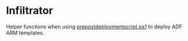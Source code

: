 # Infiltrator

Helper functions when using [prepostdeploymentscript.ps1](https://github.com/Azure/Azure-DataFactory/blob/main/SamplesV2/ContinuousIntegrationAndDelivery/PrePostDeploymentScript.Ver2.ps1) to deploy ADF ARM templates.
